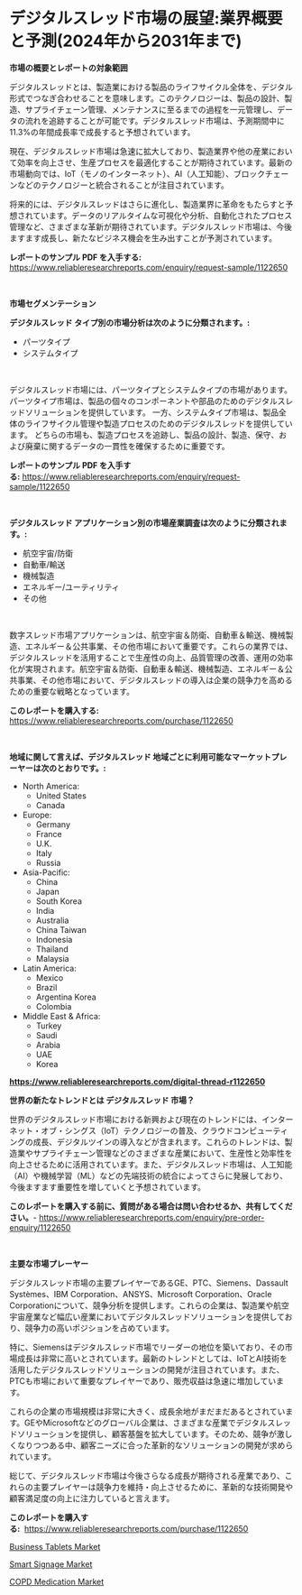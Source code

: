 <p><h1>デジタルスレッド市場の展望:業界概要と予測(2024年から2031年まで)</h1></p><p><strong>市場の概要とレポートの対象範囲</strong></p>
<p><p>デジタルスレッドとは、製造業における製品のライフサイクル全体を、デジタル形式でつなぎ合わせることを意味します。このテクノロジーは、製品の設計、製造、サプライチェーン管理、メンテナンスに至るまでの過程を一元管理し、データの流れを追跡することが可能です。デジタルスレッド市場は、予測期間中に11.3%の年間成長率で成長すると予想されています。</p><p>現在、デジタルスレッド市場は急速に拡大しており、製造業界や他の産業において効率を向上させ、生産プロセスを最適化することが期待されています。最新の市場動向では、IoT（モノのインターネット）、AI（人工知能）、ブロックチェーンなどのテクノロジーと統合されることが注目されています。</p><p>将来的には、デジタルスレッドはさらに進化し、製造業界に革命をもたらすと予想されています。データのリアルタイムな可視化や分析、自動化されたプロセス管理など、さまざまな革新が期待されています。デジタルスレッド市場は、今後ますます成長し、新たなビジネス機会を生み出すことが予測されています。</p></p>
<p><strong>レポートのサンプル PDF を入手する:</strong> <a href="https://www.reliableresearchreports.com/enquiry/request-sample/1122650">https://www.reliableresearchreports.com/enquiry/request-sample/1122650</a></p>
<p>&nbsp;</p>
<p><strong>市場セグメンテーション</strong></p>
<p><strong>デジタルスレッド タイプ別の市場分析は次のように分類されます。:</strong></p>
<p><ul><li>パーツタイプ</li><li>システムタイプ</li></ul></p>
<p>&nbsp;</p>
<p><p>デジタルスレッド市場には、パーツタイプとシステムタイプの市場があります。 パーツタイプ市場は、製品の個々のコンポーネントや部品のためのデジタルスレッドソリューションを提供しています。 一方、システムタイプ市場は、製品全体のライフサイクル管理や製造プロセスのためのデジタルスレッドを提供しています。 どちらの市場も、製造プロセスを追跡し、製品の設計、製造、保守、および廃棄に関するデータの一貫性を確保するために重要です。</p></p>
<p><strong>レポートのサンプル PDF を入手する:</strong>&nbsp;<a href="https://www.reliableresearchreports.com/enquiry/request-sample/1122650">https://www.reliableresearchreports.com/enquiry/request-sample/1122650</a></p>
<p>&nbsp;</p>
<p><strong> デジタルスレッド アプリケーション別の市場産業調査は次のように分類されます。:</strong></p>
<p><ul><li>航空宇宙/防衛</li><li>自動車/輸送</li><li>機械製造</li><li>エネルギー/ユーティリティ</li><li>その他</li></ul></p>
<p>&nbsp;</p>
<p><p>数字スレッド市場アプリケーションは、航空宇宙＆防衛、自動車＆輸送、機械製造、エネルギー＆公共事業、その他市場において重要です。これらの業界では、デジタルスレッドを活用することで生産性の向上、品質管理の改善、運用の効率化が実現されます。航空宇宙＆防衛、自動車＆輸送、機械製造、エネルギー＆公共事業、その他市場において、デジタルスレッドの導入は企業の競争力を高めるための重要な戦略となっています。</p></p>
<p><strong>このレポートを購入する:</strong>&nbsp; <a href="https://www.reliableresearchreports.com/purchase/1122650">https://www.reliableresearchreports.com/purchase/1122650</a></p>
<p>&nbsp;</p>
<p><strong>地域に関して言えば、デジタルスレッド 地域ごとに利用可能なマーケットプレーヤーは次のとおりです。:</strong></p>
<p><ul>
    <li>
        North America:
        <ul>
            <li>United States</li>
            <li>Canada</li>
        </ul>
    </li>
    <li>
        Europe:
        <ul>
            <li>Germany</li>
            <li>France</li>
            <li>U.K.</li>
            <li>Italy</li>
            <li>Russia</li>
        </ul>
    </li>
    <li>
        Asia-Pacific:
        <ul>
            <li>China</li>
            <li>Japan</li>
            <li>South Korea</li>
            <li>India</li>
            <li>Australia</li>
            <li>China Taiwan</li>
            <li>Indonesia</li>
            <li>Thailand</li>
            <li>Malaysia</li>
        </ul>
    </li>
    <li>
        Latin America:
        <ul>
            <li>Mexico</li>
            <li>Brazil</li>
            <li>Argentina Korea</li>
            <li>Colombia</li>
        </ul>
    </li>
    <li>
        Middle East & Africa:
        <ul>
            <li>Turkey</li>
            <li>Saudi</li>
            <li>Arabia</li>
            <li>UAE</li>
            <li>Korea</li>
        </ul>
    </li>
    </ul></p>
<p><strong><a href="https://www.reliableresearchreports.com/digital-thread-r1122650">https://www.reliableresearchreports.com/digital-thread-r1122650</a></strong>&nbsp;</p>
<p><strong>世界の新たなトレンドとは デジタルスレッド 市場？</strong></p>
<p><p>世界のデジタルスレッド市場における新興および現在のトレンドには、インターネット・オブ・シングス（IoT）テクノロジーの普及、クラウドコンピューティングの成長、デジタルツインの導入などが含まれます。これらのトレンドは、製造業やサプライチェーン管理などのさまざまな産業において、生産性と効率性を向上させるために活用されています。また、デジタルスレッド市場は、人工知能（AI）や機械学習（ML）などの先端技術の統合によってさらに発展しており、今後ますます重要性を増していくと予想されています。</p></p>
<p><strong>このレポートを購入する前に、質問がある場合は問い合わせるか、共有してください。</strong>- <a href="https://www.reliableresearchreports.com/enquiry/pre-order-enquiry/1122650">https://www.reliableresearchreports.com/enquiry/pre-order-enquiry/1122650</a></p>
<p>&nbsp;</p>
<p><strong>主要な市場プレーヤー</strong></p>
<p><p>デジタルスレッド市場の主要プレイヤーであるGE、PTC、Siemens、Dassault Systèmes、IBM Corporation、ANSYS、Microsoft Corporation、Oracle Corporationについて、競争分析を提供します。これらの企業は、製造業や航空宇宙産業など幅広い産業においてデジタルスレッドソリューションを提供しており、競争力の高いポジションを占めています。</p><p>特に、Siemensはデジタルスレッド市場でリーダーの地位を築いており、その市場成長は非常に高いとされています。最新のトレンドとしては、IoTとAI技術を活用したデジタルスレッドソリューションの開発が注目されています。また、PTCも市場において重要なプレイヤーであり、販売収益は急速に増加しています。</p><p>これらの企業の市場規模は非常に大きく、成長余地がまだまだあるとされています。GEやMicrosoftなどのグローバル企業は、さまざまな産業でデジタルスレッドソリューションを提供し、顧客基盤を拡大しています。そのため、競争が激しくなりつつある中、顧客ニーズに合った革新的なソリューションの開発が求められています。</p><p>総じて、デジタルスレッド市場は今後さらなる成長が期待される産業であり、これらの主要プレイヤーは競争力を維持・向上させるために、革新的な技術開発や顧客満足度の向上に注力していると言えます。</p></p>
<p><strong>このレポートを購入する:</strong>&nbsp;&nbsp;<a href="https://www.reliableresearchreports.com/purchase/1122650">https://www.reliableresearchreports.com/purchase/1122650</a></p>
<p><p><a href="https://lydian-appliance-61d.notion.site/Business-Tablets-Market-Trends-and-Market-Analysis-forecasted-for-period-2024-2031-318440039a9a43cbaf59d2b7d17430f6">Business Tablets Market</a></p><p><a href="https://summer-dogwood-3e9.notion.site/Smart-Signage-Market-Trends-Forecast-and-Competitive-Analysis-to-2031-bc980947f137400c85e7d935caeb73a5">Smart Signage Market</a></p><p><a href="https://github.com/Chiragrp22/Market-Research-Report-List-4/blob/main/copd-medication-market.md">COPD Medication Market</a></p></p>